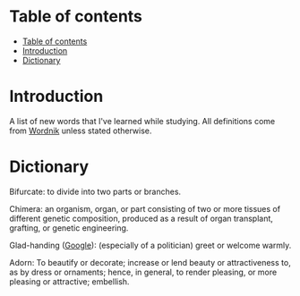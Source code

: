 # Table of contents

- [Table of contents](#table-of-contents)
- [Introduction](#introduction)
- [Dictionary](#dictionary)

# Introduction

A list of new words that I've learned while studying. All definitions come from [Wordnik](https://www.wordnik.com/) unless stated otherwise.

# Dictionary

Bifurcate: to divide into two parts or branches.

Chimera: an organism, organ, or part consisting of two or more tissues of different genetic composition, produced as a result of organ transplant, grafting, or genetic engineering.

Glad-handing ([Google](https://www.google.com/search?q=gladhanding&nfpr=1)): (especially of a politician) greet or welcome warmly.

Adorn: To beautify or decorate; increase or lend beauty or attractiveness to, as by dress or ornaments; hence, in general, to render pleasing, or more pleasing or attractive; embellish.